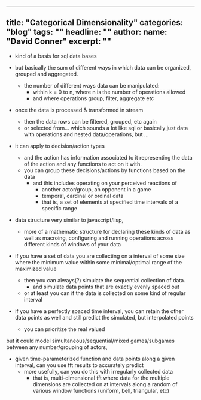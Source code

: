 
---
title: "Categorical Dimensionality"
categories: "blog"
tags: ""
headline: ""
author:
  name: "David Conner"
excerpt: ""
---



- kind of a basis for sql data bases
- but basically the sum of different ways in which data can be
  organized, grouped and aggregated.
  - the number of different ways data can be manipulated:
    - within k = 0 to n, where n is the number of operations allowed
    - and where operations group, filter, aggregate etc
- once the data is processed & transformed in stream
  - then the data rows can be filtered, grouped, etc again
  - or selected from... which sounds a lot like sql or basically just
    data with operations and nested data/operations, but ...
- it can apply to decision/action types
  - and the action has information associated to it representing the
    data of the action and any functions to act on it with.
  - you can group these decisions/actions by functions based on the data
    - and this includes operating on your perceived reactions of
      - another actor/group, an opponent in a game
      - temporal, cardinal or ordinal data
      - that is, a set of elements at specified time intervals of a
        specific range
- data structure very similar to javascript/lisp,
  - more of a mathematic structure for declaring these kinds of data
    as well as macroing, configuring and running operations across
    different kinds of windows of your data

- if you have a set of data you are collecting on a interval of some
  size where the minimum value within some minimal/optimal range of the
  maximized value
  - then you can always(?) simulate the sequential collection of data.
    - and simulate data points that are exactly evenly spaced out
  - or at least you can if the data is collected on some kind of
    regular interval

- if you have a perfectly spaced time interval, you can retain the
  other data points as well and still predict the simulated, but
  interpolated points
  - you can prioritize the real valued

but it could model
  simultaneous/sequential/mixed games/subgames between any
  number/grouping of actors,

- given time-parameterized function and data points along a given
  interval, can you use fft results to accurately predict
  - more usefully, can you do this with irregularly collected data
    - that is, multi-dimensional fft where data for the multiple
      dimensions are collected on at intervals along a random of
      various window functions (uniform, bell, triangular, etc)
